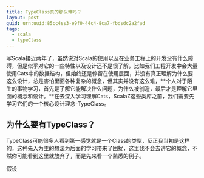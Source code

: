 ```yaml
---
title: TypeClass真的那么难吗？
layout: post
guid: urn:uuid:85cc4ss3-e9f0-44c4-8ca7-fbdsdc2a2fad
tags:
  - scala
  - typeClass
---
```


写Scala接近两年了，虽然说对Scala的使用以及在业务工程上的开发没有什么障碍，但是似乎对它的一些特性以及设计还不是很了解，比如我们工程开发中会大量使用Cats中的数据结构，但始终还是停留在使用层面，并没有真正理解为什么要这么设计，总是害怕里面各种复杂的概念，但其实并没有这么难，**个人对于陌生的事物学习，首先是了解它能解决什么问题，为什么被创造，最后才是理解它里面的概念和设计。**在去深入学习理解Cats，ScalaZ这些类库之前，我们需要先学习它们的一个核心设计理念-TypeClass。

## 为什么要有TypeClass？

TypeClass可能很多人看到第一感觉就是一个Class的类型，反正我当初是这样的，这种先入为主的想法为后面的学习带来了困扰，这里我不会去讲它的概念，不然你可能看到这里就放弃了，而是先来看一个熟悉的例子。

假设
